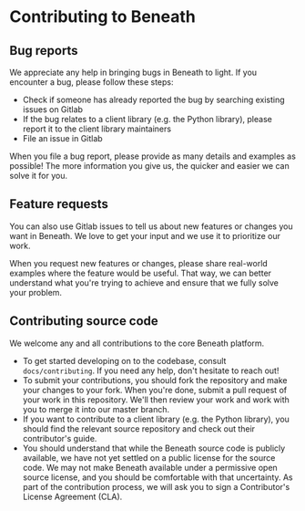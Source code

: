 # Contributing to Beneath

## Bug reports

We appreciate any help in bringing bugs in Beneath to light. If you encounter a bug, please follow these steps:

- Check if someone has already reported the bug by searching existing issues on Gitlab
- If the bug relates to a client library (e.g. the Python library), please report it to the client library maintainers
- File an issue in Gitlab

When you file a bug report, please provide as many details and examples as possible! The more information you give us, the quicker and easier we can solve it for you.

## Feature requests

You can also use Gitlab issues to tell us about new features or changes you want in Beneath. We love to get your input and we use it to prioritize our work. 

When you request new features or changes, please share real-world examples where the feature would be useful. That way, we can better understand what you're trying to achieve and ensure that we fully solve your problem.

## Contributing source code

We welcome any and all contributions to the core Beneath platform.

- To get started developing on to the codebase, consult `docs/contributing`. If you need any help, don't hesitate to reach out!
- To submit your contributions, you should fork the repository and make your changes to your fork. When you're done, submit a pull request of your work in this repository. We'll then review your work and work with you to merge it into our master branch.
- If you want to contribute to a client library (e.g. the Python library), you should find the relevant source repository and check out their contributor's guide.
- You should understand that while the Beneath source code is publicly available, we have not yet settled on a public license for the source code. We may not make Beneath available under a permissive open source license, and you should be comfortable with that uncertainty. As part of the contribution process, we will ask you to sign a Contributor's License Agreement (CLA).
